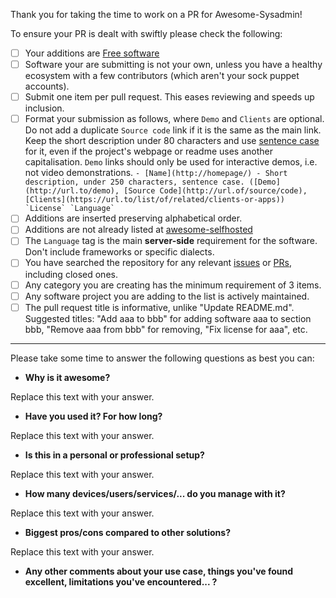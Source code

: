 <!-- DO NOT DELETE THE TEXT BELOW. Please make sure relevant boxes are checked [x] -->

Thank you for taking the time to work on a PR for Awesome-Sysadmin!

To ensure your PR is dealt with swiftly please check the following:

- [ ] Your additions are [Free software](https://en.wikipedia.org/wiki/Free_software)
- [ ] Software your are submitting is not your own, unless you have a healthy ecosystem with a few contributors (which aren't your sock puppet accounts).
- [ ] Submit one item per pull request. This eases reviewing and speeds up inclusion.
- [ ] Format your submission as follows, where `Demo` and `Clients` are optional.
  Do not add a duplicate `Source code` link if it is the same as the main link.
  Keep the short description under 80 characters and use [sentence case](https://en.wikipedia.org/wiki/Letter_case#Sentence_case)
  for it, even if the project's webpage or readme uses another capitalisation.
  `Demo` links should only be used for interactive demos, i.e. not video demonstrations.
  ``- [Name](http://homepage/) - Short description, under 250 characters, sentence case. ([Demo](http://url.to/demo), [Source Code](http://url.of/source/code), [Clients](https://url.to/list/of/related/clients-or-apps)) `License` `Language` ``
- [ ] Additions are inserted preserving alphabetical order.
- [ ] Additions are not already listed at [awesome-selfhosted](https://github.com/awesome-foss/awesome-sysadmin)
- [ ] The `Language` tag is the main **server-side** requirement for the software. Don't include frameworks or specific dialects.
- [ ] You have searched the repository for any relevant [issues](https://github.com/awesome-foss/awesome-sysadmin/issues) or [PRs](https://github.com/awesome-foss/awesome-sysadmin/pulls), including closed ones.
- [ ] Any category you are creating has the minimum requirement of 3 items.
- [ ] Any software project you are adding to the list is actively maintained.
- [ ] The pull request title is informative, unlike "Update README.md".
  Suggested titles: "Add aaa to bbb" for adding software aaa to section bbb,
  "Remove aaa from bbb" for removing, "Fix license for aaa", etc.

--------------

Please take some time to answer the following questions as best you can:

<!-- Failure to answer these questions in a useful and unbiased way will result in your submission being rejected. -->

- **Why is it awesome?**

Replace this text with your answer.

- **Have you used it? For how long?**

Replace this text with your answer.

- **Is this in a personal or professional setup?**

Replace this text with your answer.

- **How many devices/users/services/... do you manage with it?**

Replace this text with your answer.

- **Biggest pros/cons compared to other solutions?**

Replace this text with your answer.

- **Any other comments about your use case, things you've found excellent, limitations you've encountered... ?**
